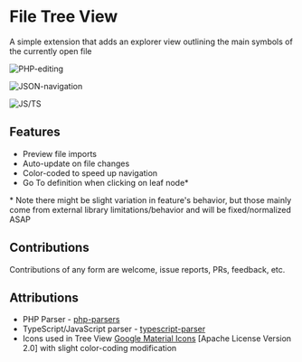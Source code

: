# File Tree View

A simple extension that adds an explorer view outlining the main symbols of the currently open file

![PHP-editing](https://i.imgur.com/A3IEpGh.gif)

![JSON-navigation](https://i.imgur.com/vMd3zc2.gif)

![JS/TS](https://i.imgur.com/18jv31H.gif)

## Features

- Preview file imports
- Auto-update on file changes
- Color-coded to speed up navigation
- Go To definition when clicking on leaf node*

\* Note there might be slight variation in feature's behavior, but those mainly
come from external library limitations/behavior and will be fixed/normalized ASAP


## Contributions

Contributions of any form are welcome, issue reports, PRs, feedback, etc.

## Attributions

- PHP Parser - [php-parsers](https://github.com/glayzzle/php-parser)
- TypeScript/JavaScript parser - [typescript-parser](https://github.com/TypeScript-Heroes/node-typescript-parser)
- Icons used in Tree View [Google Material Icons](https://material.io/icons/) [Apache License Version 2.0] with slight color-coding modification
